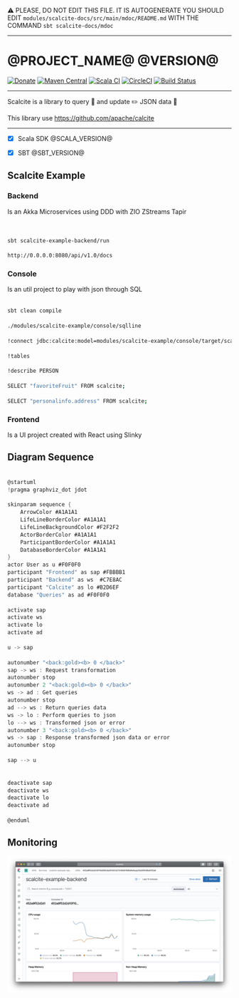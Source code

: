 :warning: PLEASE, DO NOT EDIT THIS FILE.
IT IS AUTOGENERATE YOU SHOULD EDIT `modules/scalcite-docs/src/main/mdoc/README.md`
WITH THE COMMAND `sbt scalcite-docs/mdoc`

---

# @PROJECT_NAME@ @VERSION@

[![Donate](https://img.shields.io/badge/Donate-PayPal-green.svg)](https://www.paypal.com/cgi-bin/webscr?cmd=_donations&business=HE7K7HLJJBVWN&currency_code=EUR&source=url)
[![Maven Central](https://maven-badges.herokuapp.com/maven-central/io.github.mvillafuertem/scalcite_2.12/badge.svg)](https://maven-badges.herokuapp.com/maven-central/io.github.mvillafuertem/scalcite_2.12)
[![Scala CI](https://github.com/mvillafuertem/scalcite/workflows/Scala%20CI/badge.svg)](https://github.com/mvillafuertem/scalcite/actions?query=workflow%3A%22Scala+CI%22)
[![CircleCI](https://circleci.com/gh/mvillafuertem/scalcite.svg?style=shield)](https://circleci.com/gh/mvillafuertem/scalcite)
[![Build Status](https://travis-ci.com/mvillafuertem/scalcite.svg?branch=master)](https://travis-ci.com/mvillafuertem/scalcite)

****

Scalcite is a library to query 💬 and update ✏️ JSON data 📄

This library use https://github.com/apache/calcite

****

- [x] Scala SDK @SCALA_VERSION@
- [x] SBT @SBT_VERSION@



## Scalcite Example


### Backend

Is an Akka Microservices using DDD with ZIO ZStreams Tapir

```bash


sbt scalcite-example-backend/run

http://0.0.0.0:8080/api/v1.0/docs


```


### Console

Is an util project to play with json through SQL

```bash

sbt clean compile

./modules/scalcite-example/console/sqlline

!connect jdbc:calcite:model=modules/scalcite-example/console/target/scala-2.13/classes/model.json admin admin

!tables

!describe PERSON

SELECT "favoriteFruit" FROM scalcite;

SELECT "personalinfo.address" FROM scalcite;

```


### Frontend

Is a UI project created with React using Slinky 


## Diagram Sequence 

```scala mdoc:plantuml:modules/scalcite-docs/src/main/resources/diagram-sequence:png

@startuml
!pragma graphviz_dot jdot

skinparam sequence {
    ArrowColor #A1A1A1
    LifeLineBorderColor #A1A1A1
    LifeLineBackgroundColor #F2F2F2
    ActorBorderColor #A1A1A1
    ParticipantBorderColor #A1A1A1
    DatabaseBorderColor #A1A1A1
}
actor User as u #F0F0F0
participant "Frontend" as sap #FBBBB1
participant "Backend" as ws  #C7E8AC
participant "Calcite" as lo #B2D6EF
database "Queries" as ad #F0F0F0

activate sap
activate ws
activate lo
activate ad

u -> sap

autonumber "<back:gold><b> 0 </back>"
sap -> ws : Request transformation
autonumber stop
autonumber 2 "<back:gold><b> 0 </back>"
ws -> ad : Get queries
autonumber stop
ad --> ws : Return queries data
ws -> lo : Perform queries to json
lo --> ws : Transformed json or error
autonumber 3 "<back:gold><b> 0 </back>"
ws -> sap : Response transformed json data or error
autonumber stop

sap --> u


deactivate sap
deactivate ws
deactivate lo
deactivate ad

@enduml


```


## Monitoring

![APM](modules/scalcite-docs/src/main/resources/kibana.png)